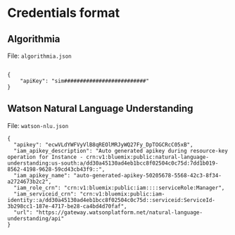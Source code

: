 # Credentials format

## Algorithmia

File: `algorithmia.json`

```

{
    "apiKey": "sim##########################"
}
```

## Watson Natural Language Understanding

File: `watson-nlu.json`

```
{
  "apikey": "ecwVLdYWFVyVlB8qREOlMRJyWQ27Fy_DpTOGCRcC05xB",
  "iam_apikey_description": "Auto generated apikey during resource-key operation for Instance - crn:v1:bluemix:public:natural-language-understanding:us-south:a/dd30a45130ad4eb1bcc8f02504c0c75d:7dd1b019-8562-4198-9628-59cd43cb43f9::",
  "iam_apikey_name": "auto-generated-apikey-50205678-5568-42c3-8f34-a2724673b2c2",
  "iam_role_crn": "crn:v1:bluemix:public:iam::::serviceRole:Manager",
  "iam_serviceid_crn": "crn:v1:bluemix:public:iam-identity::a/dd30a45130ad4eb1bcc8f02504c0c75d::serviceid:ServiceId-3b298cc1-187e-4717-be28-ca4bd4d70faf",
  "url": "https://gateway.watsonplatform.net/natural-language-understanding/api"
}

```
